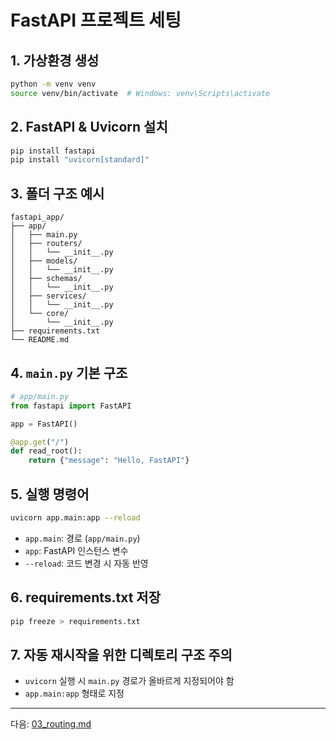 <!-- FastAPI 프로젝트 구조 및 실행 방법 -->
# FastAPI 프로젝트 세팅

## 1. 가상환경 생성

```bash
python -m venv venv
source venv/bin/activate  # Windows: venv\Scripts\activate
```

## 2. FastAPI & Uvicorn 설치

```bash
pip install fastapi
pip install "uvicorn[standard]"
```

## 3. 폴더 구조 예시

```
fastapi_app/
├── app/
│   ├── main.py
│   ├── routers/
│   │   └── __init__.py
│   ├── models/
│   │   └── __init__.py
│   ├── schemas/
│   │   └── __init__.py
│   ├── services/
│   │   └── __init__.py
│   └── core/
│       └── __init__.py
├── requirements.txt
└── README.md
```

## 4. `main.py` 기본 구조

```python
# app/main.py
from fastapi import FastAPI

app = FastAPI()

@app.get("/")
def read_root():
    return {"message": "Hello, FastAPI"}
```

## 5. 실행 명령어

```bash
uvicorn app.main:app --reload
```

- `app.main`: 경로 (`app/main.py`)
- `app`: FastAPI 인스턴스 변수
- `--reload`: 코드 변경 시 자동 반영

## 6. requirements.txt 저장

```bash
pip freeze > requirements.txt
```

## 7. 자동 재시작을 위한 디렉토리 구조 주의

- `uvicorn` 실행 시 `main.py` 경로가 올바르게 지정되어야 함
- `app.main:app` 형태로 지정

---

다음: [03_routing.md](./03_routing.md)
